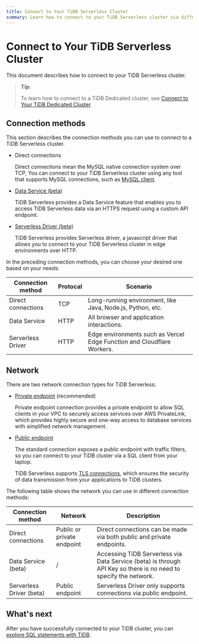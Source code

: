 ```yaml
---
title: Connect to Your TiDB Serverless Cluster
summary: Learn how to connect to your TiDB Serverless cluster via different methods.
---
```


# Connect to Your TiDB Serverless Cluster

This document describes how to connect to your TiDB Serverless cluster.

> **Tip:**
>
> To learn how to connect to a TiDB Dedicated cluster, see [Connect to Your TiDB Dedicated Cluster](/tidb-cloud/connect-to-tidb-cluster.md).

## Connection methods

This section describes the connection methods you can use to connect to a TiDB Serverless cluster.

- Direct connections

  Direct connections mean the MySQL native connection system over TCP, You can connect to your TiDB Serverless cluster using any tool that supports MySQL connections, such as [MySQL client](https://dev.mysql.com/doc/refman/8.0/en/mysql.html).

- [Data Service (beta)](/tidb-cloud/data-service-overview.md)

  TiDB Serverless provides a Data Service feature that enables you to access TiDB Serverless data via an HTTPS request using a custom API endpoint.

- [Serverless Driver (beta)](/tidb-cloud/serverless-driver.md)

  TiDB Serverless provides Serverless driver, a javascript driver that allows you to connect to your TiDB Serverless cluster in edge environments over HTTP.

In the preceding connection methods, you can choose your desired one based on your needs:

| Connection method  | Protocal | Scenario                                                               |
| ------------------ | -------- | ---------------------------------------------------------------------- |
| Direct connections | TCP      | Long-running environment, like Java, Node.js, Python, etc.             |
| Data Service       | HTTP     | All browser and application interactions.                              |
| Serverless Driver  | HTTP     | Edge environments such as Vercel Edge Function and Cloudflare Workers. |                                                                                              |

## Network

There are two network connection types for TiDB Serverless:

- [Private endpoint](/tidb-cloud/set-up-private-endpoint-connections-serverless.md) (recommended)

  Private endpoint connection provides a private endpoint to allow SQL clients in your VPC to securely access services over AWS PrivateLink, which provides highly secure and one-way access to database services with simplified network management.

- [Public endpoint](/tidb-cloud/connect-via-standard-connection-serverless.md)

  The standard connection exposes a public endpoint with traffic filters, so you can connect to your TiDB cluster via a SQL client from your laptop.

  TiDB Serverless supports [TLS connections](/tidb-cloud/secure-connections-to-serverless-clusters.md), which ensures the security of data transmission from your applications to TiDB clusters.

The following table shows the network you can use in different connection methods:

| Connection method          | Network                      | Description                                                                                                          |
|----------------------------|------------------------------|----------------------------------------------------------------------------------------------------------------------|
| Direct connections         | Public or private endpoint   | Direct connections can be made via both public and private endpoints.                                                |
| Data Service (beta)        | /                            | Accessing TiDB Serverless via Data Service (beta) is through API Key so there is no need to specify the network.     |
| Serverless Driver (beta)   | Public endpoint              | Serverless Driver only supports connections via public endpoint.                                                     ||

## What's next

After you have successfully connected to your TiDB cluster, you can [explore SQL statements with TiDB](/basic-sql-operations.md).
